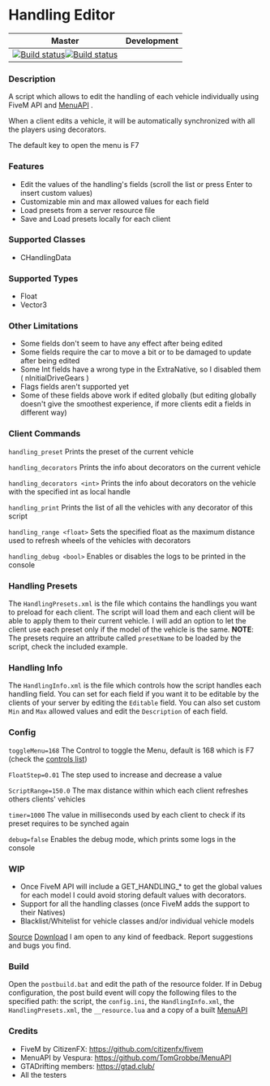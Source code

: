 # Handling Editor
|Master|Development|
|:-:|:-:|
|[![Build status](https://ci.appveyor.com/api/projects/status/ar8rag9opc4169y1/branch/master?svg=true)](https://ci.appveyor.com/project/carmineos/fivem-handling-editor/branch/master)[![Build status](https://ci.appveyor.com/api/projects/status/ar8rag9opc4169y1/branch/development?svg=true)](https://ci.appveyor.com/project/carmineos/fivem-handling-editor/branch/development)

### Description
A script which allows to edit the handling of each vehicle individually using FiveM API and [MenuAPI](https://github.com/TomGrobbe/MenuAPI) .

When a client edits a vehicle, it will be automatically synchronized with all the players using decorators.

The default key to open the menu is F7

### Features
* Edit the values of the handling's fields (scroll the list or press Enter to insert custom values)
* Customizable min and max allowed values for each field
* Load presets from a server resource file
* Save and Load presets locally for each client

### Supported Classes
* CHandlingData

### Supported Types
* Float
* Vector3

### Other Limitations
* Some fields don't seem to have any effect after being edited
* Some fields require the car to move a bit or to be damaged to update after being edited
* Some Int fields have a wrong type in the ExtraNative, so I disabled them ( nInitialDriveGears )
* Flags fields aren't supported yet
* Some of these fields above work if edited globally (but editing globally doesn't give the smoothest experience, if more clients edit a fields in different way)

### Client Commands
`handling_preset`
Prints the preset of the current vehicle

`handling_decorators`
Prints the info about decorators on the current vehicle

`handling_decorators <int>` 
Prints the info about decorators on the vehicle with the specified int as local handle

`handling_print`
Prints the list of all the vehicles with any decorator of this script

`handling_range <float>`
Sets the specified float as the maximum distance used to refresh wheels of the vehicles with decorators

`handling_debug <bool>`
Enables or disables the logs to be printed in the console

### Handling Presets
The `HandlingPresets.xml` is the file which contains the handlings you want to preload for each client. The script will load them and each client will be able to apply them to their current vehicle. I will add an option to let the client use each preset only if the model of the vehicle is the same.
**NOTE**: The presets require an attribute called `presetName` to be loaded by the script, check the included example.

### Handling Info
The `HandlingInfo.xml` is the file which controls how the script handles each handling field. You can set for each field if you want it to be editable by the clients of your server by editing the `Editable` field. You can also set custom `Min` and `Max` allowed values and edit the `Description` of each field.

### Config
`toggleMenu=168`
The Control to toggle the Menu, default is 168 which is F7 (check the [controls list](https://docs.fivem.net/game-references/controls/))

`FloatStep=0.01`
The step used to increase and decrease a value

`ScriptRange=150.0`
The max distance within which each client refreshes others clients' vehicles

`timer=1000`
The value in milliseconds used by each client to check if its preset requires to be synched again

`debug=false`
Enables the debug mode, which prints some logs in the console

### WIP
* Once FiveM API will include a GET_HANDLING_* to get the global values for each model I could avoid storing default values with decorators.
* Support for all the handling classes (once FiveM adds the support to their Natives)
* Blacklist/Whitelist for vehicle classes and/or individual vehicle models


[Source](https://github.com/carmineos/fivem-handling-editor)
[Download](https://github.com/carmineos/fivem-handling-editor/releases)
I am open to any kind of feedback. Report suggestions and bugs you find.

### Build
Open the `postbuild.bat` and edit the path of the resource folder. If in Debug configuration, the post build event will copy the following files to the specified path: the script, the `config.ini`, the `HandlingInfo.xml`, the `HandlingPresets.xml`, the `__resource.lua` and a copy of a built [MenuAPI](https://github.com/TomGrobbe/MenuAPI)

### Credits
* FiveM by CitizenFX: https://github.com/citizenfx/fivem
* MenuAPI by Vespura: https://github.com/TomGrobbe/MenuAPI
* GTADrifting members: https://gtad.club/
* All the testers
